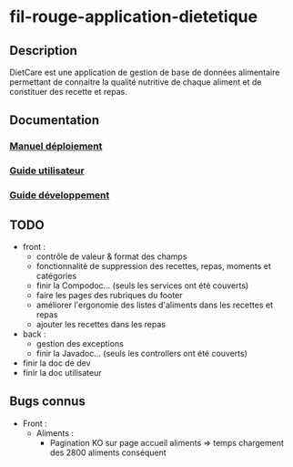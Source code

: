 # fil-rouge-application-dietetique

## Description
DietCare est une application de gestion de base de données alimentaire permettant de connaitre la qualité nutritive de chaque aliment et de constituer des recette et repas.

## Documentation

### [Manuel déploiement](https://github.com/turbo-xav/fil-rouge-application-dietetique/releases/download/v1.0.2/dietcare-dev-et-deploiement.docx)

### [Guide utilisateur](https://github.com/turbo-xav/fil-rouge-application-dietetique/releases/download/v1.0.2/dietcare-guide-util.pptx)

### [Guide développement](https://github.com/turbo-xav/fil-rouge-application-dietetique/releases/download/v1.0.2/dietcare-dev-et-deploiement.docx)

## TODO
* front :
  * contrôle de valeur & format des champs
  * fonctionnalité de suppression des recettes, repas, moments et catégories
  * finir la Compodoc... (seuls les services ont été couverts)
  * faire les pages des rubriques du footer
  * améliorer l'ergonomie des listes d'aliments dans les recettes et repas
  * ajouter les recettes dans les repas
* back :
  * gestion des exceptions
  * finir la Javadoc... (seuls les controllers ont été couverts)
* finir la doc de dev
* finir la doc utilisateur

## Bugs connus
* Front :
  * Aliments :
    * Pagination KO sur page accueil aliments => temps chargement des 2800 aliments conséquent
